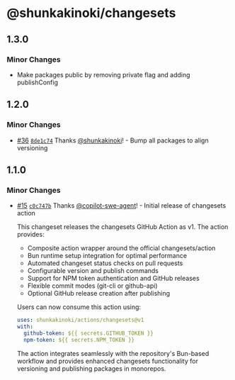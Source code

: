# @shunkakinoki/changesets

## 1.3.0

### Minor Changes

- Make packages public by removing private flag and adding publishConfig

## 1.2.0

### Minor Changes

- [#36](https://github.com/shunkakinoki/actions/pull/36) [`8de1c74`](https://github.com/shunkakinoki/actions/commit/8de1c7474267590aa2262d1a644b81bc09da839a) Thanks [@shunkakinoki](https://github.com/shunkakinoki)! - Bump all packages to align versioning

## 1.1.0

### Minor Changes

- [#15](https://github.com/shunkakinoki/actions/pull/15) [`c0c747b`](https://github.com/shunkakinoki/actions/commit/c0c747bacbbd6d3b84683b9cee4a252d5a8f4952) Thanks [@copilot-swe-agent](https://github.com/apps/copilot-swe-agent)! - Initial release of changesets action

  This changeset releases the changesets GitHub Action as v1. The action provides:

  - Composite action wrapper around the official changesets/action
  - Bun runtime setup integration for optimal performance
  - Automated changeset status checks on pull requests
  - Configurable version and publish commands
  - Support for NPM token authentication and GitHub releases
  - Flexible commit modes (git-cli or github-api)
  - Optional GitHub release creation after publishing

  Users can now consume this action using:

  ```yaml
  uses: shunkakinoki/actions/changesets@v1
  with:
    github-token: ${{ secrets.GITHUB_TOKEN }}
    npm-token: ${{ secrets.NPM_TOKEN }}
  ```

  The action integrates seamlessly with the repository's Bun-based workflow and provides enhanced changesets functionality for versioning and publishing packages in monorepos.
